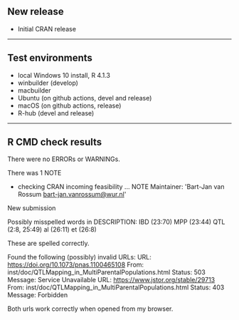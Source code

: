 ## New release

- Initial CRAN release

----

## Test environments

* local Windows 10 install, R 4.1.3
* winbuilder (develop)
* macbuilder
* Ubuntu (on github actions, devel and release)
* macOS (on github actions, release)
* R-hub (devel and release)

----

## R CMD check results
There were no ERRORs or WARNINGs.

There was 1 NOTE

* checking CRAN incoming feasibility ... NOTE
Maintainer: 'Bart-Jan van Rossum <bart-jan.vanrossum@wur.nl>'

New submission

Possibly misspelled words in DESCRIPTION:
  IBD (23:70)
  MPP (23:44)
  QTL (2:8, 25:49)
  al (26:11)
  et (26:8)
  
These are spelled correctly.  

Found the following (possibly) invalid URLs:
  URL: https://doi.org/10.1073/pnas.1100465108
    From: inst/doc/QTLMapping_in_MultiParentalPopulations.html
    Status: 503
    Message: Service Unavailable
  URL: https://www.jstor.org/stable/29713
    From: inst/doc/QTLMapping_in_MultiParentalPopulations.html
    Status: 403
    Message: Forbidden

Both urls work correctly when opened from my browser.
